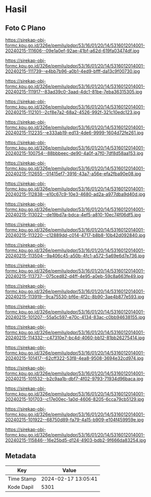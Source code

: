 # Hasil

## Foto C Plano

https://sirekap-obj-formc.kpu.go.id/326e/pemilu/pdpr/53/16/01/20/14/5316012014001-20240215-111606--09e1a0ef-92ae-41bf-a62d-619fa03474df.jpg

https://sirekap-obj-formc.kpu.go.id/326e/pemilu/pdpr/53/16/01/20/14/5316012014001-20240215-111739--e4bb7b96-a0b1-4ed9-bfff-da13c9f00730.jpg

https://sirekap-obj-formc.kpu.go.id/326e/pemilu/pdpr/53/16/01/20/14/5316012014001-20240215-111917--83ad39c0-3aad-4dc1-81be-7eba36315305.jpg

https://sirekap-obj-formc.kpu.go.id/326e/pemilu/pdpr/53/16/01/20/14/5316012014001-20240215-112101--2cf8e7a2-68a2-4526-992f-321c10edc123.jpg

https://sirekap-obj-formc.kpu.go.id/326e/pemilu/pdpr/53/16/01/20/14/5316012014001-20240215-112235--e333ab19-ed13-4de6-9999-1604d72fe261.jpg

https://sirekap-obj-formc.kpu.go.id/326e/pemilu/pdpr/53/16/01/20/14/5316012014001-20240215-100754--88bbbeec-de90-4a0f-a7f0-7df8d58aa153.jpg

https://sirekap-obj-formc.kpu.go.id/326e/pemilu/pdpr/53/16/01/20/14/5316012014001-20240215-112655--01415ef7-3916-43a7-a56e-efa2fba90e08.jpg

https://sirekap-obj-formc.kpu.go.id/326e/pemilu/pdpr/53/16/01/20/14/5316012014001-20240215-112838--e10c67c9-10e3-4680-ad2a-a977dba9d40d.jpg

https://sirekap-obj-formc.kpu.go.id/326e/pemilu/pdpr/53/16/01/20/14/5316012014001-20240215-113022--de19bd7a-bdca-4ef5-a810-10ec74f06df5.jpg

https://sirekap-obj-formc.kpu.go.id/326e/pemilu/pdpr/53/16/01/20/14/5316012014001-20240215-113220--c12889dd-c014-4717-b8b8-10b42d092840.jpg

https://sirekap-obj-formc.kpu.go.id/326e/pemilu/pdpr/53/16/01/20/14/5316012014001-20240215-113504--9a406c45-a50b-4fc1-a572-5a69e6d7e736.jpg

https://sirekap-obj-formc.kpu.go.id/326e/pemilu/pdpr/53/16/01/20/14/5316012014001-20240215-113737--075ced82-d4ff-4e95-a0eb-59c8a663fe49.jpg

https://sirekap-obj-formc.kpu.go.id/326e/pemilu/pdpr/53/16/01/20/14/5316012014001-20240215-113919--9ca75530-bf6e-4f2c-8b90-3ae4b877e593.jpg

https://sirekap-obj-formc.kpu.go.id/326e/pemilu/pdpr/53/16/01/20/14/5316012014001-20240215-101207--55a5c597-e70c-4134-83ac-c0bb94638155.jpg

https://sirekap-obj-formc.kpu.go.id/326e/pemilu/pdpr/53/16/01/20/14/5316012014001-20240215-114332--c47310e7-bc4d-4060-bb12-81bb26275414.jpg

https://sirekap-obj-formc.kpu.go.id/326e/pemilu/pdpr/53/16/01/20/14/5316012014001-20240215-101417--62cff322-53f8-4ea8-9508-3694e32cd974.jpg

https://sirekap-obj-formc.kpu.go.id/326e/pemilu/pdpr/53/16/01/20/14/5316012014001-20240215-101532--b2c9aa1b-dbf7-4f02-9793-71934d96baca.jpg

https://sirekap-obj-formc.kpu.go.id/326e/pemilu/pdpr/53/16/01/20/14/5316012014001-20240215-101703--c17e00ec-1a0d-4606-8205-6cca79cb5129.jpg

https://sirekap-obj-formc.kpu.go.id/326e/pemilu/pdpr/53/16/01/20/14/5316012014001-20240215-101922--68750d89-fa79-4a15-b909-e104f459959e.jpg

https://sirekap-obj-formc.kpu.go.id/326e/pemilu/pdpr/53/16/01/20/14/5316012014001-20240215-115846--16e25bd5-d124-4903-bdb2-9f666da83254.jpg


## Metadata

| Key        | Value               |
| ---------- | ------------------- |
| Time Stamp | 2024-02-17 13:05:41 |
| Kode Dapil | 5301                |



